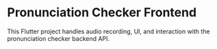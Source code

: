 # Pronunciation Checker Frontend

This Flutter project handles audio recording, UI, and interaction with the pronunciation checker backend API.

